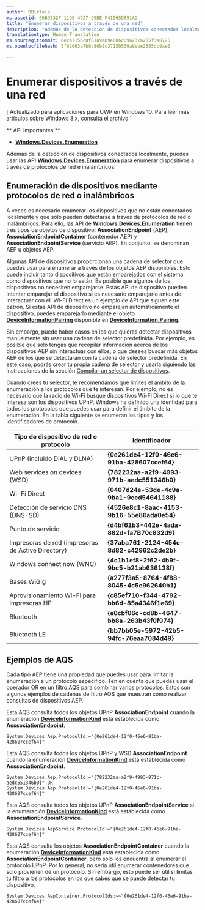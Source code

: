 ```yaml
---
author: DBirtolo
ms.assetid: E0B9532F-1195-4927-99BE-F41565D891AD
title: "Enumerar dispositivos a través de una red"
description: "Además de la detección de dispositivos conectados localmente, puedes usar las API Windows.Devices.Enumeration para enumerar dispositivos a través de protocolos de red e inalámbricos."
translationtype: Human Translation
ms.sourcegitcommit: 6eca7156c8f81a9a89e006c09a232a255f3a8725
ms.openlocfilehash: 5f62063a7b9c80b8c3715b539a9ebe2505dc9ae0

---
```

# Enumerar dispositivos a través de una red

\[ Actualizado para aplicaciones para UWP en Windows 10. Para leer más artículos sobre Windows 8.x, consulta el [archivo](http://go.microsoft.com/fwlink/p/?linkid=619132) \]


** API importantes **

-   [**Windows.Devices.Enumeration**](https://msdn.microsoft.com/library/windows/apps/BR225459)

Además de la detección de dispositivos conectados localmente, puedes usar las API [**Windows.Devices.Enumeration**](https://msdn.microsoft.com/library/windows/apps/BR225459) para enumerar dispositivos a través de protocolos de red e inalámbricos.

## Enumeración de dispositivos mediante protocolos de red o inalámbricos

A veces es necesario enumerar los dispositivos que no están conectados localmente y que solo pueden detectarse a través de protocolos de red o inalámbricos. Para ello, las API de [**Windows.Devices.Enumeration**](https://msdn.microsoft.com/library/windows/apps/BR225459) tienen tres tipos de objetos de dispositivo: **AssociationEndpoint** (AEP), **AssociationEndpointContainer** (contenedor AEP) y **AssociationEndpointService** (servicio AEP). En conjunto, se denominan AEP u objetos AEP.

Algunas API de dispositivos proporcionan una cadena de selector que puedes usar para enumerar a través de los objetos AEP disponibles. Esto puede incluir tanto dispositivos que están emparejados con el sistema como dispositivos que no lo están. Es posible que algunos de los dispositivos no necesiten emparejarse. Estas API de dispositivo pueden intentar emparejar el dispositivo si es necesario emparejarlo antes de interactuar con él. Wi-Fi Direct es un ejemplo de API que siguen este patrón. Si estas API de dispositivo no emparejan automáticamente el dispositivo, puedes emparejarlo mediante el objeto [**DeviceInformationPairing**](https://msdn.microsoft.com/library/windows/apps/Mt168396) disponible en [**DeviceInformation.Pairing**](https://msdn.microsoft.com/library/windows/apps/Dn705960).

Sin embargo, puede haber casos en los que quieras detectar dispositivos manualmente sin usar una cadena de selector predefinida. Por ejemplo, es posible que solo tengas que recopilar información acerca de los dispositivos AEP sin interactuar con ellos, o que desees buscar más objetos AEP de los que se detectarán con la cadena de selector predefinida. En este caso, podrás crear tu propia cadena de selector y usarla siguiendo las instrucciones de la sección [Compilar un selector de dispositivos](build-a-device-selector.md).

Cuando crees tu selector, te recomendamos que limites el ámbito de la enumeración a los protocolos que te interesan. Por ejemplo, no es necesario que la radio de Wi-Fi busque dispositivos Wi-Fi Direct si lo que te interesa son los dispositivos UPnP. Windows ha definido una identidad para todos los protocolos que puedes usar para definir el ámbito de la enumeración. En la tabla siguiente se enumeran los tipos y los identificadores de protocolo.

| Tipo de dispositivo de red o protocolo              | Identificador                                         |
|----------------------------------------------|--------------------------------------------|
| UPnP (incluido DIAL y DLNA)               | **{0e261de4-12f0-46e6-91ba-428607ccef64}** |
| Web services on devices (WSD)                | **{782232aa-a2f9-4993-971b-aedc551346b0}** |
| Wi-Fi Direct                                 | **{0407d24e-53de-4c9a-9ba1-9ced54641188}** |
| Detección de servicio DNS (DNS-SD)               | **{4526e8c1-8aac-4153-9b16-55e86ada0e54}** |
| Punto de servicio                             | **{d4bf61b3-442e-4ada-882d-fa7B70c832d9}** |
| Impresoras de red (impresoras de Active Directory) | **{37aba761-2124-454c-8d82-c42962c2de2b}** |
| Windows connect now (WNC)                    | **{4c1b1ef8-2f62-4b9f-9bc5-b21ab636138f}** |
| Bases WiGig                                  | **{a277f3a5-8764-4f88-8045-4c5e962640b1}** |
| Aprovisionamiento Wi-Fi para impresoras HP           | **{c85ef710-f344-4792-bb6d-85a4346f1e69}** |
| Bluetooth                                    | **{e0cbf06c-cd8b-4647-bb8a-263b43f0f974}** |
| Bluetooth LE                                 | **{bb7bb05e-5972-42b5-94fc-76eaa7084d49}** |

 

## Ejemplos de AQS

Cada tipo AEP tiene una propiedad que puedes usar para limitar la enumeración a un protocolo específico. Ten en cuenta que puedes usar el operador OR en un filtro AQS para combinar varios protocolos. Estos son algunos ejemplos de cadenas de filtro AQS que muestran cómo realizar consultas de dispositivos AEP.

Esta AQS consulta todos los objetos UPnP **AssociationEndpoint** cuando la enumeración [**DeviceInformationKind**](https://msdn.microsoft.com/library/windows/apps/Dn948991) está establecida como **AsssociationEndpoint**.

``` syntax
System.Devices.Aep.ProtocolId:="{0e261de4-12f0-46e6-91ba-428607ccef64}"
```

Esta AQS consulta todos los objetos UPnP y WSD **AssociationEndpoint** cuando la enumeración [**DeviceInformationKind**](https://msdn.microsoft.com/library/windows/apps/Dn948991) está establecida como **AsssociationEndpoint**.

``` syntax
System.Devices.Aep.ProtocolId:="{782232aa-a2f9-4993-971b-aedc551346b0}" OR 
System.Devices.Aep.ProtocolId:="{0e261de4-12f0-46e6-91ba-428607ccef64}"
```

Esta AQS consulta todos los objetos UPnP **AssociationEndpointService** si la enumeración [**DeviceInformationKind**](https://msdn.microsoft.com/library/windows/apps/Dn948991) está establecida como **AssociationEndpointService**.

``` syntax
System.Devices.AepService.ProtocolId:="{0e261de4-12f0-46e6-91ba-428607ccef64}"
```

Esta AQS consulta los objetos **AssociationEndpointContainer** cuando la enumeración [**DeviceInformationKind**](https://msdn.microsoft.com/library/windows/apps/Dn948991) está establecida como **AssociationEndpointContainer**, pero solo los encuentra al enumerar el protocolo UPnP. Por lo general, no sería útil enumerar contenedores que solo provienen de un protocolo. Sin embargo, esto puede ser útil si limitas tu filtro a los protocolos en los que sabes que se puede detectar tu dispositivo.

``` syntax
System.Devices.AepContainer.ProtocolIds:~~"{0e261de4-12f0-46e6-91ba-428607ccef64}"
```

 

 







<!--HONumber=Aug16_HO3-->


